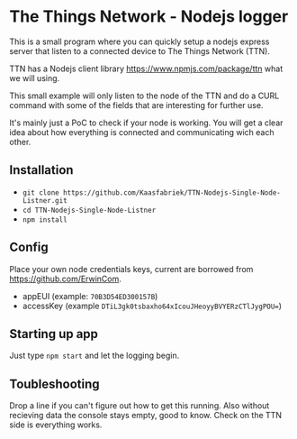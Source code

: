 # The Things Network - Nodejs logger
This is a small program where you can quickly setup a nodejs express server that listen to a connected device to The Things Network (TTN).

TTN has a Nodejs client library https://www.npmjs.com/package/ttn what we will using.

This small example will only listen to the node of the TTN and do a CURL command with some of the fields that are interesting for further use.

It's mainly just a PoC to check if your node is working.
You will get a clear idea about how everything is connected and communicating wich each other.

## Installation

- `git clone https://github.com/Kaasfabriek/TTN-Nodejs-Single-Node-Listner.git`
- `cd TTN-Nodejs-Single-Node-Listner`
- `npm install`

## Config
Place your own node credentials keys, current are borrowed from https://github.com/ErwinCom.
- appEUI (example: `70B3D54ED300157B`)
- accessKey (example `DTiL3gk0tsbaxho64xIcouJHeoyyBVYERzCTlJygPOU=`)

## Starting up app
Just type `npm start` and let the logging begin.

## Toubleshooting
Drop a line if you can't figure out how to get this running. Also without recieving data the console stays empty, good to know. Check on the TTN side is everything works.
